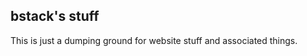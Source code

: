 bstack's stuff
--------------

This is just a dumping ground for website stuff and associated things.
